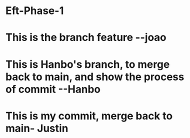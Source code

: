 # Eft-Phase-1
# This is the branch feature --joao
# This is Hanbo's branch, to merge back to main, and show the process of commit  --Hanbo
# This is my commit, merge back to main- Justin
